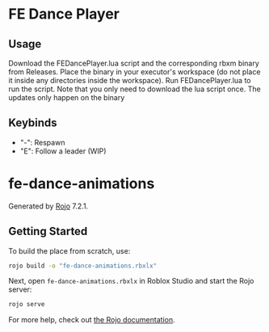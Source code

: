 # FE Dance Player


## Usage
Download the FEDancePlayer.lua script and the corresponding rbxm binary from Releases. Place the binary in your executor's workspace (do not place it inside any directories inside the workspace). Run FEDancePlayer.lua to run the script. Note that you only need to download the lua script once. The updates only happen on the binary

## Keybinds
- "-": Respawn
- "E": Follow a leader (WIP)

# fe-dance-animations
Generated by [Rojo](https://github.com/rojo-rbx/rojo) 7.2.1.

## Getting Started
To build the place from scratch, use:

```bash
rojo build -o "fe-dance-animations.rbxlx"
```

Next, open `fe-dance-animations.rbxlx` in Roblox Studio and start the Rojo server:

```bash
rojo serve
```

For more help, check out [the Rojo documentation](https://rojo.space/docs).
